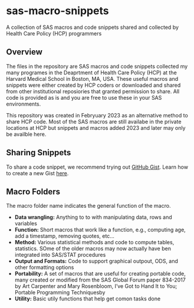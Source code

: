 # sas-macro-snippets
A collection of SAS macros and code snippets shared and collected by Health Care Policy (HCP) programmers

## Overview
The files in the repository are SAS macros and code snippets collected my many programes in the Deaprtment of Health Care Policy (HCP) at the Harvard Medical School in Boston, MA, USA. These useful macros and snippets were either created by HCP coders or downloaded and shared from other institutional  reposiories that granted permission to share. All code is provided as is and you are free to use these in your SAS environments.

This repository was created in Febryuary 2023 as an alternative method to share HCP code. Most of the SAS macros are still availabe in the private locations at HCP but snippets and macros added 2023 and later may only be availble here.

## Sharing Snippets
To share a code snippet, we recommend trying out [GitHub Gist](https://gist.github.com). Learn how to create a new Gist [here](https://docs.github.com/en/get-started/writing-on-github/editing-and-sharing-content-with-gists/creating-gists).

## Macro Folders
The macro folder name indicates the general function of the macro. 
* **Data wrangling:** Anything to to with manipulating data, rows and variables
* **Function:** Short macros that work like a function, e.g., computing age, add a timestamp, removing quotes, etc... 
* **Method:** Various statistical methods and code to compute tables, statistics. SOme of the older macros may now actually have ben integrated into SAS/STAT procedures
* **Output and Formats:** Code to support graphical outpout, ODS, and other formatting options
* **Portability:** A set of macros that are useful for creating portable code, many created or modified from the SAS Global Forum paper 834-2017 by Art Carpenter and Mary Rosenbloom, I’ve Got to Hand It to You; Portable Programming Techniquesby 
* **Utility:** Basic utily functions that help get comon tasks done
